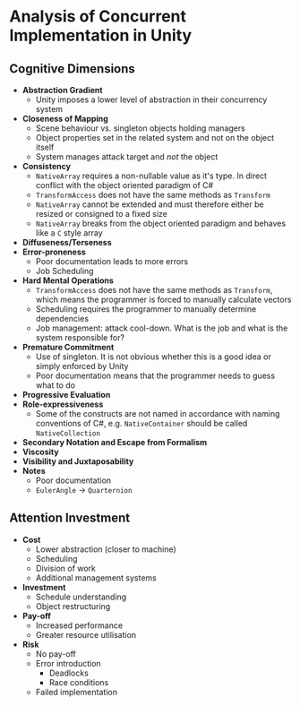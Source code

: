 # Analysis of Concurrent Implementation in Unity

## Cognitive Dimensions

* __Abstraction Gradient__
  * Unity imposes a lower level of abstraction in their concurrency system
* __Closeness of Mapping__
  * Scene behaviour vs. singleton objects holding managers
  * Object properties set in the related system and not on the object itself
  * System manages attack target and _not_ the object
* __Consistency__
  * `NativeArray` requires a non-nullable value as it's type. In direct conflict with the object oriented paradigm of C#
  * `TransformAccess` does not have the same methods as `Transform`
  * `NativeArray` cannot be extended and must therefore either be resized or consigned to a fixed size
  * `NativeArray` breaks from the object oriented paradigm and behaves like a `C` style array
* __Diffuseness/Terseness__
* __Error-proneness__
  * Poor documentation leads to more errors
  * Job Scheduling
* __Hard Mental Operations__
  * `TransformAccess` does not have the same methods as `Transform`, which means the programmer is forced to manually calculate vectors
  * Scheduling requires the programmer to manually determine dependencies
  * Job management: attack cool-down. What is the job and what is the system responsible for?
* __Premature Commitment__
  * Use of singleton. It is not obvious whether this is a good idea or simply enforced by Unity
  * Poor documentation means that the programmer needs to guess what to do
* __Progressive Evaluation__
* __Role-expressiveness__
  * Some of the constructs are not named in accordance with naming conventions of C#, e.g. `NativeContainer` should be called `NativeCollection`
* __Secondary Notation and Escape from Formalism__
* __Viscosity__
* __Visibility and Juxtaposability__
* __Notes__
  * Poor documentation
  * `EulerAngle` &rightarrow; `Quarternion`


## Attention Investment
* __Cost__
  * Lower abstraction (closer to machine)
  * Scheduling
  * Division of work
  * Additional management systems
* __Investment__
  * Schedule understanding
  * Object restructuring
* __Pay-off__
  * Increased performance
  * Greater resource utilisation
* __Risk__
  * No pay-off
  * Error introduction
    * Deadlocks
    * Race conditions
  * Failed implementation

